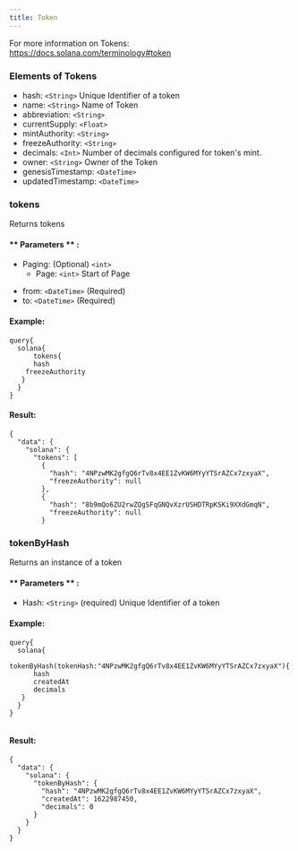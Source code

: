 ```yaml
---
title: Token
---
```


For more information on Tokens: https://docs.solana.com/terminology#token

### Elements of Tokens
* hash: `<String>` Unique Identifier of a token
* name: `<String>` Name of Token
* abbreviation: `<String>`
* currentSupply: `<Float>` 
* mintAuthority: `<String>` 
* freezeAuthority: `<String>`  
* decimals: `<Int>` Number of decimals configured for token's mint.
* owner: `<String>` Owner of the Token
* genesisTimestamp: `<DateTime>`
* updatedTimestamp: `<DateTime>`


### tokens
Returns tokens


#### ** Parameters ** : 
* Paging: (Optional) `<int>` 
  - Page: `<int>` Start of Page 
- from: `<DateTime>` (Required)
- to: `<DateTime>` (Required)

#### Example:
```
query{
  solana{
	  tokens{
      hash
    freezeAuthority
   }
  }
}
```

#### Result:
```
{
  "data": {
    "solana": {
      "tokens": [
        {
          "hash": "4NPzwMK2gfgQ6rTv8x4EE1ZvKW6MYyYTSrAZCx7zxyaX",
          "freezeAuthority": null
        },
        {
          "hash": "8b9mQo6ZU2rwZQgSFqGNQvXzrUSHDTRpKSKi9XXdGmqN",
          "freezeAuthority": null
        }
```

### tokenByHash
Returns an instance of a token


#### ** Parameters ** : 
* Hash: `<String>` (required) Unique Identifier of a token


#### Example:
```
query{
  solana{
	  tokenByHash(tokenHash:"4NPzwMK2gfgQ6rTv8x4EE1ZvKW6MYyYTSrAZCx7zxyaX"){
      hash
      createdAt
      decimals
   }
  }
}
  
```

#### Result:
```
{
  "data": {
    "solana": {
      "tokenByHash": {
        "hash": "4NPzwMK2gfgQ6rTv8x4EE1ZvKW6MYyYTSrAZCx7zxyaX",
        "createdAt": 1622987450,
        "decimals": 0
      }
    }
  }
}
```
